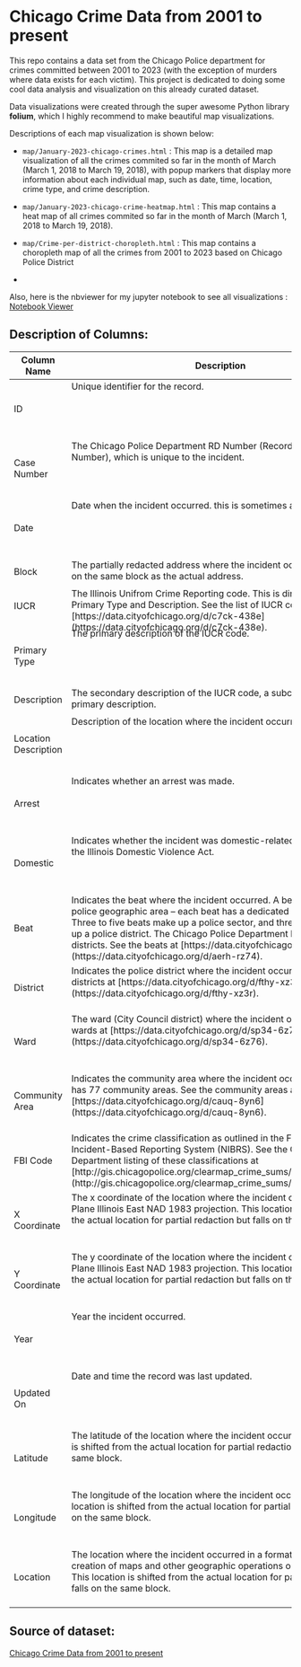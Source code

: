 # Chicago Crime Data from 2001 to present


This repo contains a data set from the Chicago Police department for crimes committed between 2001 to 2023 (with the exception of murders where data exists for each victim). This project is dedicated to doing some cool data analysis and visualization on this already curated dataset.

Data visualizations were created through the super awesome Python library **folium**, which I highly recommend to make beautiful map visualizations.

Descriptions of each map visualization is shown below:

- `map/January-2023-chicago-crimes.html` : This map is a detailed map visualization of all the crimes commited so far in the month of March (March 1, 2018 to March 19, 2018), with popup markers that display more information about each individual map, such as date, time, location, crime type, and crime description.
  
- `map/January-2023-chicago-crime-heatmap.html` : This map contains a heat map of all crimes commited so far in the month of March (March 1, 2018 to March 19, 2018).
  
- `map/Crime-per-district-choropleth.html` : This map contains a choropleth map of all the crimes from 2001 to 2023 based on Chicago Police District
- 
Also, here is the nbviewer for my jupyter notebook to see all visualizations : [Notebook Viewer](https://nbviewer.org/github/bilalfatian/Chicago-Crime-Data-Analysis/blob/main/Chicago-Crime-Data-Analysis.ipynb)



## Description of Columns:
<table class="table table-borderless table-condensed table-discrete schema-table">

<thead>

<tr>

<th scope="col" class="column-name">Column Name</th>

<th scope="col" class="column-description">Description</th>

<th scope="col" class="column-type">Type</th>

</tr>

</thead>

<tbody>

<tr class="column-summary" data-column="id" aria-expanded="false" aria-haspopup="true" role="link" tabindex="0">

<td class="column-name" scope="row">ID</td>

<td class="column-description">

<div class="contents clamped" data-original-height="21" style="height: 100px;"><span class="Linkify">Unique identifier for the record.</span></div>

</td>

<td class="column-type">

<div><span aria-hidden="true" class="icon icon-number"></span><span class="type-name" data-name="number">Number</span></div>

</td>





<tr class="column-summary" data-column="case_number" aria-expanded="false" aria-haspopup="true" role="link" tabindex="0">

<td class="column-name" scope="row">Case Number</td>

<td class="column-description">

<div class="contents clamped" data-original-height="21" style="height: 100px;"><span class="Linkify">The Chicago Police Department RD Number (Records Division Number), which is unique to the incident.</span></div>

</td>

<td class="column-type">

<div><span aria-hidden="true" class="icon icon-text"></span><span class="type-name" data-name="text">Plain Text</span></div>

</td>



</tr>


<tr class="column-summary" data-column="date" aria-expanded="false" aria-haspopup="true" role="link" tabindex="0">

<td class="column-name" scope="row">Date</td>

<td class="column-description">

<div class="contents clamped" data-original-height="21" style="height: 100px;"><span class="Linkify">Date when the incident occurred. this is sometimes a best estimate.</span></div>

</td>

<td class="column-type">

<div><span aria-hidden="true" class="icon icon-date"></span><span class="type-name" data-name="calendar_date">Date & Time</span></div>

</td>



</tr>


<tr class="column-summary" data-column="block" aria-expanded="false" aria-haspopup="true" role="link" tabindex="0">

<td class="column-name" scope="row">Block</td>

<td class="column-description">

<div class="contents clamped" data-original-height="21" style="height: 45px;"><span class="Linkify">The partially redacted address where the incident occurred, placing it on the same block as the actual address.</span></div>

</td>

<td class="column-type">

<div><span aria-hidden="true" class="icon icon-text"></span><span class="type-name" data-name="text">Plain Text</span></div>

</td>



</tr>



<tr class="column-summary" data-column="iucr" aria-expanded="false" aria-haspopup="true" role="link" tabindex="0">

<td class="column-name" scope="row">IUCR</td>

<td class="column-description">

<div class="contents clamped" data-original-height="21" style="height: 65px;"><span class="Linkify">The Illinois Unifrom Crime Reporting code. This is directly linked to the Primary Type and Description. See the list of IUCR codes at [https://data.cityofchicago.org/d/c7ck-438e](https://data.cityofchicago.org/d/c7ck-438e).</span></div>

</td>

<td class="column-type">

<div><span aria-hidden="true" class="icon icon-text"></span><span class="type-name" data-name="text">Plain Text</span></div>

</td>



</tr>



<tr class="column-summary" data-column="primary_type" aria-expanded="false" aria-haspopup="true" role="link" tabindex="0">

<td class="column-name" scope="row">Primary Type</td>

<td class="column-description">

<div class="contents clamped" data-original-height="21" style="height: 100px;"><span class="Linkify">The primary description of the IUCR code.</span></div>

</td>

<td class="column-type">

<div><span aria-hidden="true" class="icon icon-text"></span><span class="type-name" data-name="text">Plain Text</span></div>

</td>



</tr>



<tr class="column-summary" data-column="description" aria-expanded="false" aria-haspopup="true" role="link" tabindex="0">

<td class="column-name" scope="row">Description</td>

<td class="column-description">

<div class="contents clamped" data-original-height="21" style="height: 45px;"><span class="Linkify">The secondary description of the IUCR code, a subcategory of the primary description.</span></div>

</td>

<td class="column-type">

<div><span aria-hidden="true" class="icon icon-text"></span><span class="type-name" data-name="text">Plain Text</span></div>

</td>



<tr class="column-summary" data-column="location_description" aria-expanded="false" aria-haspopup="true" role="link" tabindex="0">

<td class="column-name" scope="row">Location Description</td>

<td class="column-description">

<div class="contents clamped" data-original-height="21" style="height: 100px;"><span class="Linkify">Description of the location where the incident occurred.</span></div>

</td>

<td class="column-type">

<div><span aria-hidden="true" class="icon icon-text"></span><span class="type-name" data-name="text">Plain Text</span></div>

</td>



</tr>



<tr class="column-summary" data-column="arrest" aria-expanded="false" aria-haspopup="true" role="link" tabindex="0">

<td class="column-name" scope="row">Arrest</td>

<td class="column-description">

<div class="contents clamped" data-original-height="21" style="height: 100px;"><span class="Linkify">Indicates whether an arrest was made.</span></div>

</td>

<td class="column-type">

<div><span aria-hidden="true" class="icon icon-check"></span><span class="type-name" data-name="checkbox">Checkbox</span></div>

</td>



</tr>

<tr class="column-summary" data-column="domestic" aria-expanded="false" aria-haspopup="true" role="link" tabindex="0">

<td class="column-name" scope="row">Domestic</td>

<td class="column-description">

<div class="contents clamped" data-original-height="21" style="height: 100px;"><span class="Linkify">Indicates whether the incident was domestic-related as defined by the Illinois Domestic Violence Act.</span></div>

</td>

<td class="column-type">

<div><span aria-hidden="true" class="icon icon-check"></span><span class="type-name" data-name="checkbox">Checkbox</span></div>

</td>



</tr>


<tr class="column-summary" data-column="beat" aria-expanded="false" aria-haspopup="true" role="link" tabindex="0">

<td class="column-name" scope="row">Beat</td>

<td class="column-description">

<div class="contents clamped" data-original-height="21" style="height: 120px;"><span class="Linkify">Indicates the beat where the incident occurred. A beat is the smallest police geographic area – each beat has a dedicated police beat car. Three to five beats make up a police sector, and three sectors make up a police district. The Chicago Police Department has 22 police districts. See the beats at [https://data.cityofchicago.org/d/aerh-rz74](https://data.cityofchicago.org/d/aerh-rz74).</span></div>

</td>

<td class="column-type">

<div><span aria-hidden="true" class="icon icon-text"></span><span class="type-name" data-name="text">Plain Text</span></div>

</td>



</tr>


<tr class="column-summary" data-column="district" aria-expanded="false" aria-haspopup="true" role="link" tabindex="0">

<td class="column-name" scope="row">District</td>

<td class="column-description">

<div class="contents clamped" data-original-height="21" style="height: 80px;"><span class="Linkify">Indicates the police district where the incident occurred. See the districts at [https://data.cityofchicago.org/d/fthy-xz3r](https://data.cityofchicago.org/d/fthy-xz3r).</span></div>

</td>

<td class="column-type">

<div><span aria-hidden="true" class="icon icon-text"></span><span class="type-name" data-name="text">Plain Text</span></div>

</td>



</tr>


<tr class="column-summary" data-column="ward" aria-expanded="false" aria-haspopup="true" role="link" tabindex="0">

<td class="column-name" scope="row">Ward</td>

<td class="column-description">

<div class="contents clamped" data-original-height="21" style="height: 100px;"><span class="Linkify">The ward (City Council district) where the incident occurred. See the wards at [https://data.cityofchicago.org/d/sp34-6z76](https://data.cityofchicago.org/d/sp34-6z76).</span></div>

</td>

<td class="column-type">

<div><span aria-hidden="true" class="icon icon-number"></span><span class="type-name" data-name="number">Number</span></div>

</td>



</tr>


<tr class="column-summary" data-column="community_area" aria-expanded="false" aria-haspopup="true" role="link" tabindex="0">

<td class="column-name" scope="row">Community Area</td>

<td class="column-description">

<div class="contents clamped" data-original-height="21" style="height: 100px;"><span class="Linkify">Indicates the community area where the incident occurred. Chicago has 77 community areas. See the community areas at [https://data.cityofchicago.org/d/cauq-8yn6](https://data.cityofchicago.org/d/cauq-8yn6).</span></div>

</td>

<td class="column-type">

<div><span aria-hidden="true" class="icon icon-text"></span><span class="type-name" data-name="text">Plain Text</span></div>

</td>



</tr>


<tr class="column-summary" data-column="fbi_code" aria-expanded="false" aria-haspopup="true" role="link" tabindex="0">

<td class="column-name" scope="row">FBI Code</td>

<td class="column-description">

<div class="contents clamped" data-original-height="21" style="height: 100px;"><span class="Linkify">Indicates the crime classification as outlined in the FBI's National Incident-Based Reporting System (NIBRS). See the Chicago Police Department listing of these classifications at [http://gis.chicagopolice.org/clearmap_crime_sums/crime_types.html](http://gis.chicagopolice.org/clearmap_crime_sums/crime_types.html).</span></div>

</td>

<td class="column-type">

<div><span aria-hidden="true" class="icon icon-text"></span><span class="type-name" data-name="text">Plain Text</span></div>

</td>



</tr>


<tr class="column-summary" data-column="x_coordinate" aria-expanded="false" aria-haspopup="true" role="link" tabindex="0">

<td class="column-name" scope="row">X Coordinate</td>

<td class="column-description">

<div class="contents clamped" data-original-height="21" style="height: 100px;"><span class="Linkify">The x coordinate of the location where the incident occurred in State Plane Illinois East NAD 1983 projection. This location is shifted from the actual location for partial redaction but falls on the same block.</span></div>

</td>

<td class="column-type">

<div><span aria-hidden="true" class="icon icon-number"></span><span class="type-name" data-name="number">Number</span></div>

</td>



</tr>


<tr class="column-summary" data-column="y_coordinate" aria-expanded="false" aria-haspopup="true" role="link" tabindex="0">

<td class="column-name" scope="row">Y Coordinate</td>

<td class="column-description">

<div class="contents clamped" data-original-height="21" style="height: 100px;"><span class="Linkify">The y coordinate of the location where the incident occurred in State Plane Illinois East NAD 1983 projection. This location is shifted from the actual location for partial redaction but falls on the same block.</span></div>

</td>

<td class="column-type">

<div><span aria-hidden="true" class="icon icon-number"></span><span class="type-name" data-name="number">Number</span></div>

</td>



</tr>


<tr class="column-summary" data-column="year" aria-expanded="false" aria-haspopup="true" role="link" tabindex="0">

<td class="column-name" scope="row">Year</td>

<td class="column-description">

<div class="contents clamped" data-original-height="21" style="height: 100px;"><span class="Linkify">Year the incident occurred.</span></div>

</td>

<td class="column-type">

<div><span aria-hidden="true" class="icon icon-number"></span><span class="type-name" data-name="number">Number</span></div>

</td>



</tr>


<tr class="column-summary" data-column="updated_on" aria-expanded="false" aria-haspopup="true" role="link" tabindex="0">

<td class="column-name" scope="row">Updated On</td>

<td class="column-description">

<div class="contents clamped" data-original-height="21" style="height: 100px;"><span class="Linkify">Date and time the record was last updated.</span></div>

</td>

<td class="column-type">

<div><span aria-hidden="true" class="icon icon-date"></span><span class="type-name" data-name="calendar_date">Date & Time</span></div>

</td>



</tr>


<tr class="column-summary" data-column="latitude" aria-expanded="false" aria-haspopup="true" role="link" tabindex="0">

<td class="column-name" scope="row">Latitude</td>

<td class="column-description">

<div class="contents clamped" data-original-height="21" style="height: 100px;"><span class="Linkify">The latitude of the location where the incident occurred. This location is shifted from the actual location for partial redaction but falls on the same block.</span></div>

</td>

<td class="column-type">

<div><span aria-hidden="true" class="icon icon-number"></span><span class="type-name" data-name="number">Number</span></div>

</td>



</tr>


<tr class="column-summary" data-column="longitude" aria-expanded="false" aria-haspopup="true" role="link" tabindex="0">

<td class="column-name" scope="row">Longitude</td>

<td class="column-description">

<div class="contents clamped" data-original-height="21" style="height: 100px;"><span class="Linkify">The longitude of the location where the incident occurred. This location is shifted from the actual location for partial redaction but falls on the same block.</span></div>

</td>

<td class="column-type">

<div><span aria-hidden="true" class="icon icon-number"></span><span class="type-name" data-name="number">Number</span></div>

</td>



</tr>



<tr class="column-summary" data-column="location" aria-expanded="false" aria-haspopup="true" role="link" tabindex="0">

<td class="column-name" scope="row">Location</td>

<td class="column-description">

<div class="contents clamped" data-original-height="21" style="height: 100px;"><span class="Linkify">The location where the incident occurred in a format that allows for creation of maps and other geographic operations on this data portal. This location is shifted from the actual location for partial redaction but falls on the same block.</span></div>

</td>

<td class="column-type">

<div><span aria-hidden="true" class="icon icon-map"></span><span class="type-name" data-name="location">Location</span></div>

</td>


</tr>

</tbody>

</table>











## Source of dataset:
[Chicago Crime Data from 2001 to present](https://data.cityofchicago.org/Public-Safety/Crimes-2001-to-present/ijzp-q8t2)


